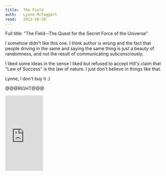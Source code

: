 ```yaml
---
title:	The Field
auth:	Lynne McTaggart
read:	2012-10-20
---
```





Full title: "The Field--The Quest for the Secret Force of the Universe"

I somehow didn't like this one. I think author is wrong and the fact that
people driving in the same and saying the same thing is just a beauty of
randomness, and not the result of communicating subconsciously.

I liked some ideas in the sense I liked but refused to accept Hill's claim
that "Law of Success" is the law of nature. I just don't believe in things
like that.

Lynne, I don't buy it :)

@@@RIGHT@@@

<iframe src="http://rcm.amazon.com/e/cm?lt1=_blank&bc1=FFFFFF&IS2=1&npa=1&bg1=FFFFFF&fc1=000000&lc1=FF0000&t=wojcadamkoszh-20&o=1&p=8&l=as4&m=amazon&f=ifr&ref=ss_til&asins=006143518X" style="width:120px;height:240px;" scrolling="no" marginwidth="0" marginheight="0" frameborder="0"></iframe>

